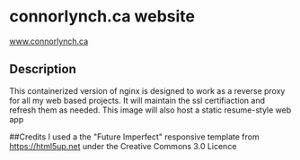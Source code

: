 # connorlynch.ca website
www.connorlynch.ca

## Description
This containerized version of nginx is designed to work as a reverse proxy for all my web based projects. It will maintain the ssl certifiaction and refresh them as needed. This image will also host a static resume-style web app

##Credits
I used a the "Future Imperfect" responsive template from https://html5up.net under the Creative Commons 3.0 Licence